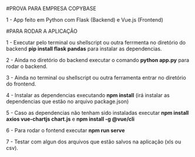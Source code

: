#PROVA PARA EMPRESA COPYBASE

1 - App feito em Python com Flask (Backend) e Vue.js (Frontend)

#PARA RODAR A APLICAÇÃO

1 - Executar pelo terminal ou shellscript ou outra ferrmenta no diretório do backend **pip install flask pandas** para instalar as dependencias.

2 - Ainda no diretório do backend executar o comando **python app.py** para rodar o backend.

3 - Ainda no terminal ou shellscript ou outra ferramenta entrar no diretório do frontend.

4 - Instalar as dependencias executando **npm install** (irá instalar as dependencias que estão no arquivo package.json)

5 - Caso as dependencias não tenham sido instaladas executar **npm install axios vue-chartjs chart.js** e **npm install -g @vue/cli**

6 - Para rodar o fontend executar **npm run serve**

7 - Testar com algun dos arquivos que estão salvos na aplicação (xls ou csv).
